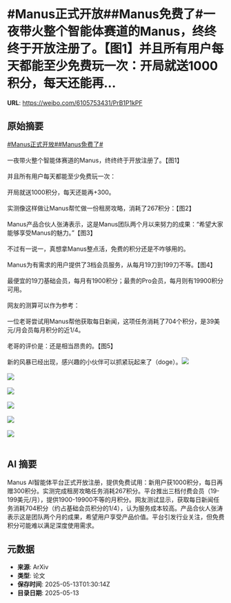 # #Manus正式开放##Manus免费了#一夜带火整个智能体赛道的Manus，终终终于开放注册了。【图1】并且所有用户每天都能至少免费玩一次：开局就送1000积分，每天还能再...

**URL**: https://weibo.com/6105753431/PrB1P1kPF

## 原始摘要

<a href="https://m.weibo.cn/search?containerid=231522type%3D1%26t%3D10%26q%3D%23Manus%E6%AD%A3%E5%BC%8F%E5%BC%80%E6%94%BE%23&amp;extparam=%23Manus%E6%AD%A3%E5%BC%8F%E5%BC%80%E6%94%BE%23" data-hide=""><span class="surl-text">#Manus正式开放#</span></a><a href="https://m.weibo.cn/search?containerid=231522type%3D1%26t%3D10%26q%3D%23Manus%E5%85%8D%E8%B4%B9%E4%BA%86%23&amp;extparam=%23Manus%E5%85%8D%E8%B4%B9%E4%BA%86%23" data-hide=""><span class="surl-text">#Manus免费了#</span></a><br><br>一夜带火整个智能体赛道的Manus，终终终于开放注册了。【图1】<br><br>并且所有用户每天都能至少免费玩一次：<br><br>开局就送1000积分，每天还能再+300。<br><br>实测像这样做让Manus帮忙做一份租房攻略，消耗了267积分：【图2】<br><br>Manus产品合伙人张涛表示，这是Manus团队两个月以来努力的成果：“希望大家能够享受Manus的魅力。”【图3】<br><br>不过有一说一，真想拿Manus整点活，免费的积分还是不咋够用的。<br><br>Manus为有需求的用户提供了3档会员服务，从每月19刀到199刀不等。【图4】<br><br>最便宜的19刀基础会员，每月有1900积分；最贵的Pro会员，每月则有19900积分可用。<br><br>网友的测算可以作为参考：<br><br>一位老哥尝试用Manus帮他获取每日新闻，这项任务消耗了704个积分，是39美元/月会员每月积分的近1/4。<br><br>老哥的评价是：还是相当昂贵的。【图5】<br><br>新的风暴已经出现，感兴趣的小伙伴可以抓紧玩起来了（doge）。<img style="" src="https://tvax3.sinaimg.cn/large/006Fd7o3ly1i1dliolux0j30zk0e0t9l.jpg" referrerpolicy="no-referrer"><br><br><img style="" src="https://tvax2.sinaimg.cn/large/006Fd7o3ly1i1dlivv6tlg30u00gu1l1.gif" referrerpolicy="no-referrer"><br><br><img style="" src="https://tvax4.sinaimg.cn/large/006Fd7o3ly1i1dljdcwgkj30oe07cjto.jpg" referrerpolicy="no-referrer"><br><br><img style="" src="https://tvax4.sinaimg.cn/large/006Fd7o3ly1i1dljn0nwij30zk0jv0y4.jpg" referrerpolicy="no-referrer"><br><br><img style="" src="https://tvax1.sinaimg.cn/large/006Fd7o3ly1i1dljz6kqzj30oq0m0aid.jpg" referrerpolicy="no-referrer"><br><br><img style="" src="https://tvax3.sinaimg.cn/large/006Fd7o3ly1i1dlmodsi0j329y1e0e2r.jpg" referrerpolicy="no-referrer"><br><br>

## AI 摘要

Manus AI智能体平台正式开放注册，提供免费试用：新用户获1000积分，每日再赠300积分。实测完成租房攻略任务消耗267积分。平台推出三档付费会员（19-199美元/月），提供1900-19900不等的月积分。网友测试显示，获取每日新闻任务消耗704积分（约占基础会员积分的1/4），认为服务成本较高。产品合伙人张涛表示这是团队两个月的成果，希望用户享受产品价值。平台引发行业关注，但免费积分可能难以满足深度使用需求。

## 元数据

- **来源**: ArXiv
- **类型**: 论文
- **保存时间**: 2025-05-13T01:30:14Z
- **目录日期**: 2025-05-13
